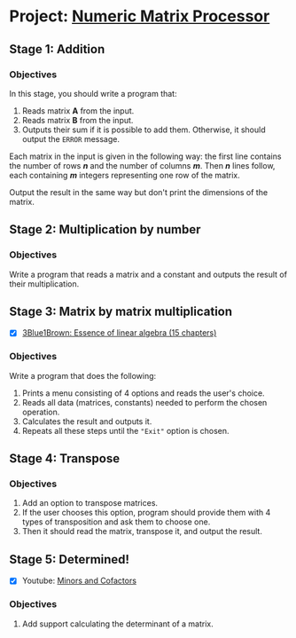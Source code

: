 
# Project: [Numeric Matrix Processor](https://hyperskill.org/projects/96)

## Stage 1: Addition

### Objectives

In this stage, you should write a program that:
 1. Reads matrix **A** from the input.
 2. Reads matrix **B** from the input.
 3. Outputs their sum if it is possible to add them. Otherwise, 
    it should output the `ERROR` message.

Each matrix in the input is given in the following way: the first line 
contains the number of rows ***n*** and the number of columns ***m***. 
Then ***n*** lines follow, each containing ***m*** integers representing 
one row of the matrix.

Output the result in the same way but don't print the dimensions of the 
matrix.


## Stage 2: Multiplication by number

### Objectives

Write a program that reads a matrix and a constant and outputs 
the result of their multiplication.


## Stage 3: Matrix by matrix multiplication 

 - [x] [3Blue1Brown: Essence of linear algebra (15 chapters)][Essence of linear algebra]

### Objectives

Write a program that does the following:
 1. Prints a menu consisting of 4 options and reads the user's choice.
 2. Reads all data (matrices, constants) needed to perform the chosen 
    operation.
 3. Calculates the result and outputs it.
 4. Repeats all these steps until the `"Exit"` option is chosen.


## Stage 4: Transpose 

### Objectives
 1. Add an option to transpose matrices.
 2. If the user chooses this option, program should provide them with 4 
    types of transposition and ask them to choose one.
 3. Then it should read the matrix, transpose it, and output the result.


## Stage 5: Determined! 

 - [x] Youtube: [Minors and Cofactors][Matrices – Minors and Cofactors]

### Objectives
 1. Add support calculating the determinant of a matrix.


[Essence of linear algebra]: https://www.youtube.com/watch?v=fNk_zzaMoSs&list=PLZHQObOWTQDPD3MizzM2xVFitgF8hE_ab
[Matrices – Minors and Cofactors]: https://www.youtube.com/watch?v=KMKd993vG9Q